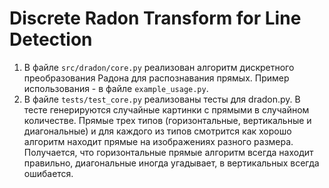 # Discrete Radon Transform for Line Detection

1. В файле `src/dradon/core.py` реализован алгоритм дискретного преобразования Радона для распознавания прямых. Пример использования - в файле `example_usage.py`.
2. В файле `tests/test_core.py` реализованы тесты для dradon.py. В тесте генерируются случайные картинки с прямыми в случайном количестве. Прямые трех типов (горизонтальные, вертикальные и диагональные) и для каждого из типов смотрится как хорошо алгоритм находит прямые на изображениях разного размера. Получается, что горизонтальные прямые алгоритм всегда находит правильно, диагональные иногда угадывает, в вертикальных всегда ошибается.
